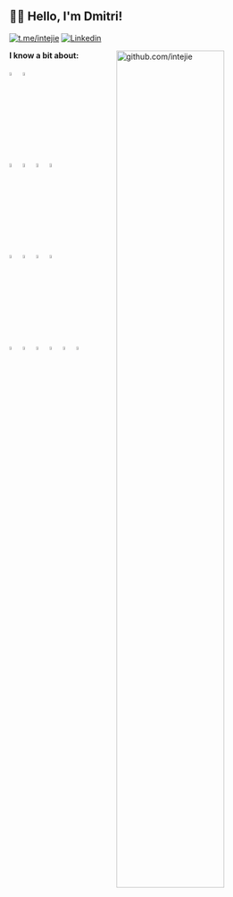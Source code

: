 ## 👋🏻 Hello, I'm Dmitri!

[![t.me/intejie](https://img.shields.io/badge/Telegram-2CA5E0?style=flat-squeare&logo=telegram&logoColor=white)](https://t.me/intejie)
[![Linkedin](https://img.shields.io/badge/-LinkedIn-blue?style=flat&logo=Linkedin&logoColor=white)](https://www.linkedin.com/in/dmitrypetrovichev/)


<div>
<img width="62%" align="right" alt="github.com/intejie" src="https://raw.githubusercontent.com/onimur/.github/master/.resources/git-header.svg" />
</div>

**I know a bit about:**
<p>
  <img width="4%" src="https://skillicons.dev/icons?i=golang">
  <img width="4%" src="https://skillicons.dev/icons?i=typescript">
  <br />
  <img width="4%" src="https://skillicons.dev/icons?i=react">
  <img width="4%" src="https://skillicons.dev/icons?i=next">
  <img width="4%" src="https://skillicons.dev/icons?i=redux">
  <img width="4%" src="https://skillicons.dev/icons?i=tailwind">
  <br />
  <img width="4%" src="https://skillicons.dev/icons?i=postgres">
  <img width="4%" src="https://skillicons.dev/icons?i=mongo">
  <img width="4%" src="https://skillicons.dev/icons?i=redis">
  <img width="4%" src="https://skillicons.dev/icons?i=sqlite">
  <br />
  <img width="4%" src="https://skillicons.dev/icons?i=docker">
  <img width="4%" src="https://skillicons.dev/icons?i=k8s">
   <img width="4%" src="https://skillicons.dev/icons?i=rabbitmq">
  <img width="4%" src="https://skillicons.dev/icons?i=kafka">
  <img width="4%" src="https://skillicons.dev/icons?i=grafana">
  <img width="4%" src="https://skillicons.dev/icons?i=prometheus">
</p>

